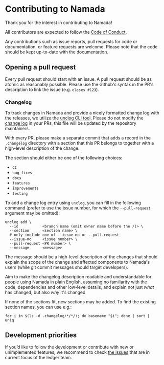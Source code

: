 # Contributing to Namada

Thank you for the interest in contributing to Namada!

All contributors are expected to follow the [Code of Conduct](CODE_OF_CONDUCT.md).

Any contributions such as issue reports, pull requests  for code or documentation, or feature requests are welcome. Please note that the code should be kept up-to-date with the documentation.

## Opening a pull request

Every pull request should start with an issue. A pull request should be as atomic as reasonably possible. Please use the Github's syntax in the PR's description to link the issue (e.g. `closes #123`).

### Changelog

To track changes in Namada and provide a nicely formatted change log with the releases, we utilize the [unclog CLI tool](https://github.com/informalsystems/unclog). Please do not modify the [change log](CHANGELOG.md) in your PRs, this file will be updated by the repository maintainers.

With every PR, please make a separate commit that adds a record in the `.changelog` directory with a section that this PR belongs to together with a high-level description of the change.

The section should either be one of the following choices:

- `CI`
- `bug-fixes`
- `docs`
- `features`
- `improvements`
- `testing`

To add a change log entry using `unclog`, you can fill in the following command (prefer to use the issue number, for which the `--pull-request` argument may be omitted):

```shell
unclog add \
  --id           <branch name (omit owner name before the /)> \
  --section      <section name> \
  # only include one of --issue-no or --pull-request
  --issue-no     <issue number> \
  --pull-request <PR number> \
  --message      <message>
```

The message should be a high-level description of the changes that should explain the scope of the change and affected components to Namada's users (while git commit messages should target developers).

Aim to make the changelog description readable and understandable for people using Namada in plain English, assuming no familiarity with the code, dependencies and other low-level details, and explain not just *what* has changed, but also *why* it's changed.

If none of the sections fit, new sections may be added. To find the existing section names, you can use e.g.:

```shell
for i in $(ls -d .changelog/*/*/); do basename "$i"; done | sort | uniq
```

## Development priorities

If you’d like to follow the development or contribute with new or unimplemented features, we recommend to check [the issues](https://github.com/anoma/namada/issues) that are in current focus of the ledger team.
